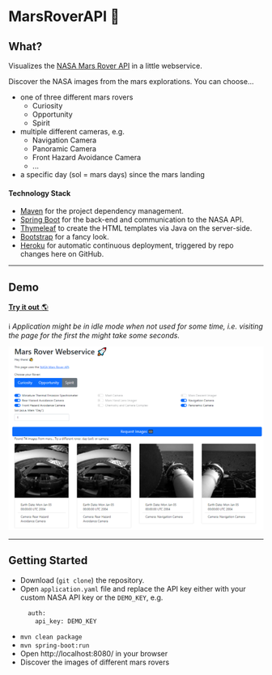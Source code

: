 # MarsRoverAPI 🚀

## What?
Visualizes the [NASA Mars Rover API](https://api.nasa.gov/) in a little webservice.

Discover the NASA images from the mars explorations. You can choose...
* one of three different mars rovers 
  * Curiosity
  * Opportunity 
  * Spirit
* multiple different cameras, e.g.
  * Navigation Camera
  * Panoramic Camera
  * Front Hazard Avoidance Camera
  * ...
* a specific day (sol = mars days) since the mars landing 

#### Technology Stack

* [Maven](https://maven.apache.org/) for the project dependency management.
* [Spring Boot](https://spring.io/projects/spring-boot) for the back-end and communication to the NASA API.
* [Thymeleaf](https://www.thymeleaf.org/) to create the HTML templates via Java on the server-side.
* [Bootstrap](https://getbootstrap.com/) for a fancy look.
* [Heroku](https://www.heroku.com/) for automatic continuous deployment, triggered by repo changes here on GitHub.

- - - - - - - - - - - - - -

## Demo
[**Try it out** 🌎](https://mars-rover-images-nasa.herokuapp.com/)

ℹ _Application might be in idle mode when not used for some time, i.e. visiting the page for the first the might take some seconds._

![](demo.png)


- - - - - - - - - - - - - -

## Getting Started

* Download (`git clone`) the repository.
* Open `application.yaml` file and replace the API key either with your custom NASA API key or the `DEMO_KEY`, e.g.
  ```
    auth:
      api_key: DEMO_KEY
  ```
* `mvn clean package`
* `mvn spring-boot:run` 
* Open http://localhost:8080/ in your browser
* Discover the images of different mars rovers
